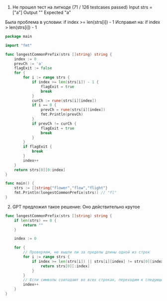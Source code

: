 1) Не прошел тест на литкоде (71 / 126 testcases passed)
Input strs = ["a"]
Output ""
Expected "a"

Была проблема в условии:
if index >= len(strs[i]) - 1
Исправил на:
if index > len(strs[i]) - 1 

``` go
package main

import "fmt"

func longestCommonPrefix(strs []string) string {
	index := 0
	prevCh := 'a'
	flagExit := false
	for {
		for i := range strs {
			if index >= len(strs[i]) - 1 {
				flagExit = true
				break
			}
			curCh := rune(strs[i][index])
			if i == 0 {
				prevCh = rune(strs[i][index])
				fmt.Println(prevCh)
			}
			if prevCh != curCh {
				flagExit = true
				break
			}
		}
		if flagExit {
			break
		}
		index++
	}
	return strs[0][0:index]
}

func main() {
	strs := []string{"flower","flow","flight"}
	fmt.Println(longestCommonPrefix(strs)) // "fl"
}
```

2) GPT предложил такое решение:
Оно действительно крутое 
``` go
func longestCommonPrefix(strs []string) string {
    if len(strs) == 0 {
        return ""
    }

    index := 0

    for {
        // Проверяем, не вышли ли за пределы длины одной из строк
        for i := range strs {
            if index >= len(strs[i]) || strs[i][index] != strs[0][index] {
                return strs[0][:index]
            }
        }
        // Если символы совпадают во всех строках, переходим к следующему индексу
        index++
    }
}
```